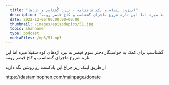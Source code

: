 ```yaml
---
  title: "اپیزود پنجاه و یکم شاهنامه - نبرد گُشتاسپ و اژدها"
  description: "گشتاسپ برای کمک به خواستگار دختر سوم قیصر به نبرد اژدهای کوه سقیلا میره اما این تازه شروع ماجرای گشتاسپ و کاخ قیصر رومه" 
  date: 2022-12-06T00:00:00+00:00
  thumbnail: /images/episodepics/51.jpg
  topic: shahname
  type: podcast
  mediaFiles: /mp3/51.mp3
---
```

گشتاسپ برای کمک به خواستگار دختر سوم قیصر به نبرد اژدهای کوه سقیلا میره اما این تازه شروع ماجرای گشتاسپ و کاخ قیصر رومه


از طریق لینک زیر چراغ این پادکست رو روشن نگه دارید

https://dastaminophen.com/mainpage/donate